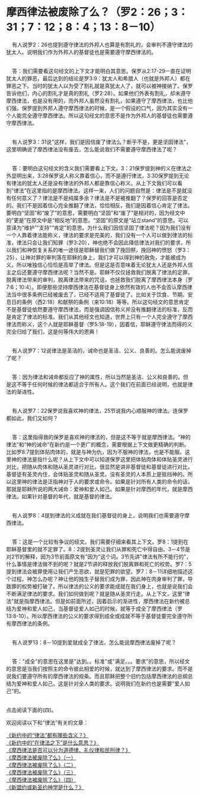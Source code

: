# 摩西律法被废除了么？（罗2：26；3：31；7：12；8：4；13：8－10）



<p>&nbsp; &nbsp; 有人说罗2：26也提到遵守律法的外邦人也算是有割礼的，会审判不遵守律法的犹太人。说明我们作为外邦人的基督徒也是需要遵守摩西律法的。</p>

<p><br />
&nbsp; &nbsp; 答：我们需要看这句经文的上下文才能明白其意思。保罗从2:17-29一直在证明犹太人的罪恶，最后达到的结论是罗3:9：犹太人和希腊人（也就是外邦人）都在罪恶之下。当时的犹太人以为受了割礼就是真犹太人了，就可以被神接纳了。保罗告诉他们，内心的割礼才是真的割礼（罗2:28）。如果他们外表有割礼，却未遵守摩西律法，也是没有用的，而外邦人虽然没有割礼，如果遵守了摩西律法，也比他们强。保罗提到外邦人遵守摩西律法的时候，是一个假设的口气，因为其实没有一个人能完全遵守摩西律法。所以这句经文的意思不是作为外邦人的基督徒也需要遵守摩西律法。</p>

<p><br />
&nbsp; &nbsp; 有人说罗3：31说"这样，我们是因信废了律法么？断乎不是，更是坚固律法"，这里明确说了摩西律法没有废去，怎么能说我们不需要遵守摩西律法了呢？</p>

<p><br />
&nbsp; &nbsp; 答：要明白这句经文的含义我们需要看上下文。3：21保罗提到神的义在律法之外显明出来，3:28保罗说人称义靠着信心，而不是遵行律法，3:30保罗提到无论有律法的犹太人还是没有律法的外邦人都是靠信心称义。从上下文我们可以看到“律法”在这里指的是摩西律法。这样一来，人们的问题自然是：律法是不是就没有任何意义了？律法是不是纯属多余？律法是不是被推翻了？保罗的回答是否定的。我们不是因着信心完全推翻了律法，恰恰相反，我们是因着信心肯定了律法。要明白“坚固”和“废了”的意思，需要明白“坚固”和“废了”是相对的，因为经文中的“更是”在原文中是“相反地”的意思。“坚固”的原文是“站立stand”的意思，可以意译为“维护”“支持”“肯定”的意思。为什么我们因信坚固了律法呢？因为我们没有一个人靠着律法能称义，律法的要求是完美的，我们没有一个人可以做到律法的标准，律法只会让我们知罪（罗3:20），神也绝不会因此降低律法对我们的要求，所以我们和神恢复关系的唯一途径是耶稣替我们做了挽回祭，挽回神的愤怒（罗3：25），让神对罪的审判落在耶稣的身上，我们才可以得到神的赦免，才能被成为义。所以唯独信心恰恰是高举了律法。但是这是否意味着无论犹太人还是外邦人信主之后还要遵守摩西律法呢？当然不是。耶稣不仅仅拯救我们脱离了律法的定罪，脱离律法带来的审判，脱离律法带来的咒诅，也拯救我们脱离了摩西律法本身（罗7:6；10:4）。即便那些坚持摩西律法在基督徒身上依然有效的人也不会否认摩西律法当中很多条例已经被废去了，已经不适用了基督徒了。比如关于饮食、节期、安息日的条例（西2:18）和献祭的条例（来10:18）等等。所以这句经文的意思肯定不是基督徒依然要遵守摩西律法，而是强调因信称义并没有推翻律法的标准，反而是肯定了律法的标准。我们从其他经文也知道，世界上只有一个人完全遵守了摩西律法而称义，这个人就是耶稣基督（罗5:18-19），因着信，耶稣遵守律法而得的义完全归给了我们，这是何等伟大的恩典！</p>

<p><br />
&nbsp; &nbsp; 有人说罗7：12说律法是圣洁的，诫命也是圣洁、公义、良善的。怎么能说废掉了呢？</p>

<p><br />
&nbsp; &nbsp; 答：因为律法和诫命都反应了神的属性，所以当然是圣洁、公义和良善的。但是这不等于任何时候的律法都适合于所有人。这个我们在前面已经说明，也就是律法的渐进性。</p>

<p><br />
&nbsp; &nbsp; 有人说罗7：22保罗说我喜欢神的律法，25节说我内心顺服神的律法。连保罗都如此，我们又如何？</p>

<p><br />
&nbsp; &nbsp; 答：这里指得救的保罗是喜欢神的律法的，但是这不等于就是摩西律法。“神的律法”和“神的诫命”在新约是一个更广的概念，需要根据上下文做更精确的判断。比如罗8:7提到体贴肉体的，就是与神为仇，因为不服神的律法，也是不能服。这里神的律法是指什么呢？从上下文中可以知道保罗这里把体贴肉体和体贴圣灵进行对比，把随从肉体和随从圣灵进行对比，很显然是讲非基督徒和基督徒进行对比，基督徒有圣灵内住，会体贴圣灵和随从圣灵。没有圣灵的人本质上是抵挡神的。所以这里神的律法是泛指神对于人的要求或命令。如果是针对所有人类的命令的话，那就是耶稣所说的两大诫命：爱神和爱人如己。如果是针对摩西的年代，就是摩西律法。如果针对基督的年代，就是基督的律法。</p>

<p><br />
&nbsp; &nbsp; 有人说罗8：4提到律法的义成就在我们基督徒的身上，说明我们也需要遵守摩西律法。</p>

<p><br />
&nbsp; &nbsp; 答：这是一个比较有争议的经文。我们需要仔细来看其上下文。罗8：1提到在耶稣基督里的就不定罪了。8：2提到圣灵让我们从罪和死亡中得自由。3－4节是对2节的解释，因为3节前面原文有"因为"这个词。3节先讲"律法有所不能行的"，什么事情是律法做不到的呢？就是2节讲的释放我们脱离罪和死亡的权势。罗7：5提到律法会被罪使用让我们产生恶欲，就是犯罪的欲望。罗7：8－11详细地描述这个过程。神怎么办呢？神让他的独生子替我们成为罪，因此神在肉身审判了罪，导致罪的权势被打破了。所以律法的公义的要求能成就在我们身上，也就是说我们会不断满足律法的要求。我们如何做到呢？就是随从圣灵行走。从上下文，这里“律法”就是指摩西律法。但是如前面所述，因着启示的渐进性，摩西律法在新约被总结为爱神和爱人如己，当基督徒爱人如己的时候，就等于成全了摩西律法（罗13:8-10）。所以摩西律法的公义的要求得到成全或成就不等于基督徒要完全遵守所有摩西律法的条例。</p>

<p><br />
&nbsp; &nbsp; 有人说罗13：8－10提到爱就成全了律法，怎么能说摩西律法废掉了呢？</p>

<p><br />
&nbsp; &nbsp; 答："成全"的意思在这里是"达到。。标准"或"满足。。。要求"的意思，所以经文的意思是当我们按照主的命令彼此相爱的时候，就达到了摩西律法的要求。而不是说我们要遵守所有的摩西律法的规条。而且耶稣把整个旧约包括摩西律法的总纲总结为爱神和爱人如己。这是针对全人类的要求。说明我们在新约也是需要“爱人如己”的。</p>

<p><br />
点击阅读下面的(四)。</p>

<p>欢迎阅读以下和“律法”有关的文章：</p>

<p><a href="/node/12683">《新约中的“律法”都有哪些含义？》</a><br />
<a href="/node/12684">《新约中的“在律法之下”是什么意思？》</a><br />
<a href="/node/12685">《摩西律法是否可以分为道德律、礼仪律和民刑律？》</a><br />
<a href="/node/12686">《摩西律法被废除了么》（一）</a><br />
<a href="/node/12687">《摩西律法被废除了么》（二）</a><br />
<a href="/node/12688">《摩西律法被废除了么》（三）</a><br />
<a href="/node/12689">《摩西律法被废除了么》（四）</a><br />
<a href="/node/12691">《新盟约或新圣约神学是什么？》</a></p>